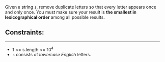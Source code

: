 Given a string `s`, remove duplicate letters so that every letter appears once and only once. 
You must make sure your result is **the smallest in lexicographical order** among all possible results.


## Constraints:
_______
* 1 <= s.length <= 10<sup>4</sup>  
* `s` consists of _lowercase English_ letters.
